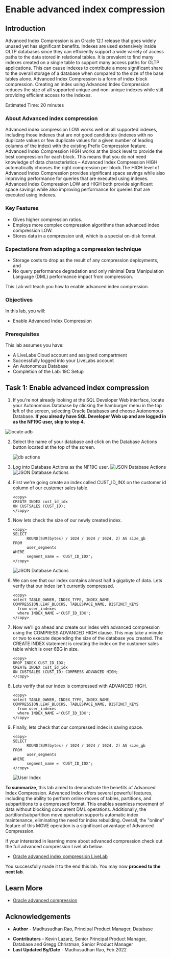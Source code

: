 # Enable advanced index compression 

## Introduction

Advanced Index Compression is an Oracle 12.1 release that goes widely unused yet has significant benefits. Indexes are used extensively inside OLTP databases since they can efficiently support a wide variety of access paths to the data stored in relational tables. It is prevalent to find many indexes created on a single table to support many access paths for OLTP applications. This can cause indexes to contribute a more significant share to the overall storage of a database when compared to the size of the base tables alone. Advanced Index Compression is a form of index block compression. Creating an index using Advanced Index Compression reduces the size of all supported unique and non-unique indexes while still providing efficient access to the indexes. 

Estimated Time: 20 minutes

### About Advanced index compression

Advanced index compression LOW works well on all supported indexes, including those indexes that are not good candidates (indexes with no duplicate values or few duplicate values for a given number of leading columns of the index) with the existing Prefix Compression feature. Advanced Index Compression HIGH works at the block level to provide the best compression for each block. This means that you do not need knowledge of data characteristics – Advanced Index Compression HIGH automatically chooses the right compression per block.The HIGH level of Advanced Index Compression provides significant space savings while also improving performance for queries that are executed using indexes. Advanced Index Compression LOW and HIGH both provide significant space savings while also improving performance for queries that are executed using indexes.

### Key Features

* Gives higher compression ratios.
* Employs more complex compression algorithms than advanced index compression LOW.
* Stores data in a compression unit, which is a special on-disk format.

### Expectations from adapting a compression technique 

*	Storage costs to drop as the result of any compression deployments, and 
*	No query performance degradation and only minimal Data Manipulation Language (DML) performance impact from compression.
 
This Lab will teach you how to enable advanced index compression. 

### Objectives
 
In this lab, you will:
* Enable Advanced Index Compression 

### Prerequisites 
This lab assumes you have:

* A LiveLabs Cloud account and assigned compartment
* Successfully logged into your LiveLabs account
* An Autonomous Database 
* Completion of the Lab: 19C Setup
  
## Task 1: Enable advanced index compression

1. If you're not already looking at the SQL Developer Web interface, locate your Autonomous Database by clicking the hamburger menu in the top left of the screen, selecting Oracle Databases and choose Autonomous Database. **If you already have SQL Developer Web up and are logged in as the NF19C user, skip to step 4.**
 
  ![locate adb](./images/locate-adb.png " ")
 
2. Select the name of your database and click on the Database Actions button located at the top of the screen.

   ![db actions](./images/database-actions.png " ")
   
3. Log into Database Actions as the NF19C user.
	![JSON Database Actions](./images/db-actions-logout.png)
	![JSON Database Actions](./images/db-actions-login-lab.png)

4. First we're going create an index called CUST\_ID\_INX on the customer id column of our customer sales table. 

      ```
      <copy>
      CREATE INDEX cust_id_idx
      ON CUSTSALES (CUST_ID);
      </copy>
      ```

5. Now lets check the size of our newly created index.

      ```
      <copy>
      SELECT 
            ROUND(SUM(bytes) / 1024 / 1024 / 1024, 2) AS size_gb
      FROM 
            user_segments
      WHERE 
            segment_name = 'CUST_ID_IDX';
      </copy>
      ```
	![JSON Database Actions](./images/index-size.png)


6. We can see that our index contains almost half a gigabyte of data. Lets verify that our index isn't currently compressed.

      ```
      <copy>
      select TABLE_OWNER, INDEX_TYPE, INDEX_NAME, COMPRESSION,LEAF_BLOCKS, TABLESPACE_NAME, DISTINCT_KEYS
        from user_indexes
        where INDEX_NAME ='CUST_ID_IDX';
      </copy>
      ```

7. Now we'll go ahead and create our index with advanced compression using the COMPRESS ADVANCED HIGH clause. This may take a minute or two to execute depending the size of the database you created. The CREATE INDEX statement is creating the index on the customer sales table which is over 6BG in size.

      ```
      <copy>
      DROP INDEX CUST_ID_IDX;
      CREATE INDEX cust_id_idx
      ON CUSTSALES (CUST_ID) COMPRESS ADVANCED HIGH;
      </copy>
      ```

8. Lets verify that our index is compressed with ADVANCED HIGH. 

      ```
      <copy>
      select TABLE_OWNER, INDEX_TYPE, INDEX_NAME, COMPRESSION,LEAF_BLOCKS, TABLESPACE_NAME, DISTINCT_KEYS
        from user_indexes
        where INDEX_NAME ='CUST_ID_IDX';
      </copy>
      ``` 
9. Finally, lets check that our compressed index is saving space.

      ```
      <copy>
      SELECT 
            ROUND(SUM(bytes) / 1024 / 1024 / 1024, 2) AS size_gb
      FROM 
            user_segments
      WHERE 
            segment_name = 'CUST_ID_IDX';
      </copy>
      ```
      ![User Index](images/user-index.png "User Index")

**To summarize**, this lab aimed to demonstrate the benefits of Advanced Index Compression. Advanced Index offers several powerful features, including the ability to perform online moves of tables, partitions, and subpartitions to a compressed format. This enables seamless movement of data without blocking concurrent DML operations. Additionally, the partition/subpartition move operation supports automatic index maintenance, eliminating the need for index rebuilding. Overall, the "online" feature of this MOVE operation is a significant advantage of Advanced Compression.

If your interested in learning more about advanced compression check out the full advanced compression LiveLab below.

* [Oracle advanced index compression LiveLab](https://apexapps.oracle.com/pls/apex/r/dbpm/livelabs/view-workshop?wid=1017&clear=RR,180&session=115125103779999) 

You successfully made it to the end this lab. You may now **proceed to the next lab**.    

## Learn More

* [Oracle advanced compression](https://www.oracle.com/technetwork/database/options/compression/advanced-compression-wp-12c-1896128.pdf) 
 
## Acknowledgements

- **Author** - Madhusudhan Rao, Principal Product Manager, Database
* **Contributors** - Kevin Lazarz, Senior Principal Product Manager, Database and Gregg Christman, Senior Product Manager
* **Last Updated By/Date** -  Madhusudhan Rao, Feb 2022 
